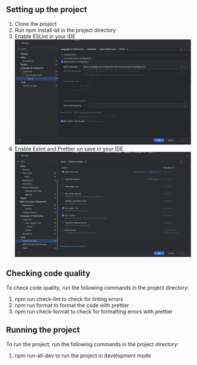## Setting up the project

1. Clone the project
2. Run npm install-all in the project directory
3. Enable ESLint in your IDE
   ![img_3.png](img_3.png)
4. Enable Eslint and Prettier on save in your IDE
   ![img_2.png](img_2.png)

## Checking code quality

To check code quality, run the following commands in the project directory:

1. npm run check-lint to check for linting errors
2. npm run format to format the code with prettier
3. npm run check-format to check for formatting errors with prettier

## Running the project

To run the project, run the following commands in the project directory:

1. npm run-all-dev to run the project in development mode
